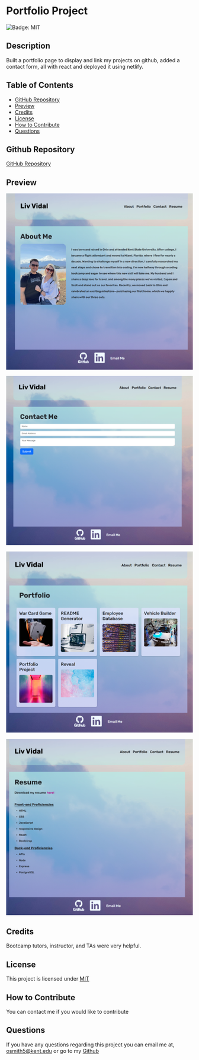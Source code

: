 # Portfolio Project

![Badge: MIT](https://img.shields.io/badge/License-MIT-blue.svg)

## Description

Built a portfolio page to display and link my projects on github, added a contact form, all with react and deployed it using netlify.

## Table of Contents

- [GitHub Repository](#github-repository)
- [Preview](#preview)
- [Credits](#credits)
- [License](#license)
- [How to Contribute](#how-to-contribute)
- [Questions](#questions)

## Github Repository

[GitHub Repository](https://github.com/Liv-5/Portfolio-Project)

## Preview

![portfolio about page](./src/assets/portfolioaboutss.png)

![portfolio contact page](./src/assets/portfoliocontactss.png)

![portfolio page](./src/assets/portfolioportss.png)

![portfolio resume page](.\src\assets\portfolioresumess.PNG)

## Credits

Bootcamp tutors, instructor, and TAs were very helpful.

## License

This project is licensed under [MIT](https://opensource.org/licenses/MIT)

## How to Contribute

You can contact me if you would like to contribute

## Questions

If you have any questions regarding this project you can email me at, [ osmith5@kent.edu](mailto:osmith5@kent.edu) or go to my [Github](https://github.com/Liv-5)

